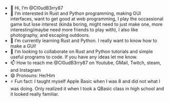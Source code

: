 - 👋 Hi, I’m @Cl0udB3rry87
- 👀 I’m interested in Rust and Python programming, making GUI interfaces, want to get good at web programming, I play the occassional game but lose interest (kinda boring, might need to just make one, more interesting/maybe need more friends to play with), I also like photography, and escaping outdoors.
- 🌱 I’m currently learning Rust and Python.  I really want to know how to make a GUI!
- 💞️ I’m looking to collaborate on Rust and Python tutorials and simple useful programs to code.  If you have any ideas let me know. 
- 📫 How to reach me @Cl0udB3rry87 on Youtube, GMail, Twitch, steam, and Instagram
- 😄 Pronouns: He/Him
- ⚡ Fun fact: I taught myself Apple Basic when I was 8 and did not what I was doing.  Only realized it when I took a QBasic class in high school and it looked really familiar.

<!---
Cl0udB3rry87/Cl0udB3rry87 is a ✨ special ✨ repository because its `README.md` (this file) appears on your GitHub profile.
You can click the Preview link to take a look at your changes.
--->
